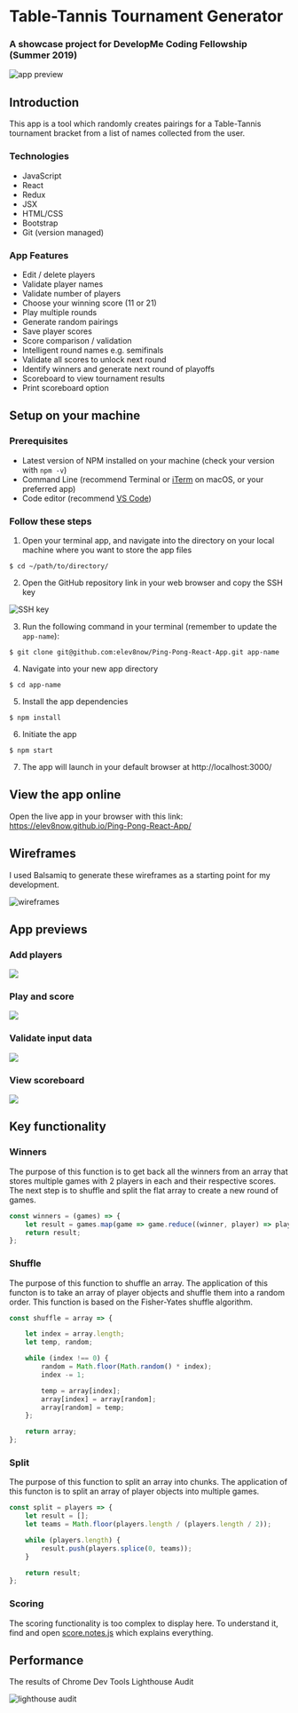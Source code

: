 # Table-Tannis Tournament Generator

### A showcase project for DevelopMe Coding Fellowship (Summer 2019)

![app preview](./src/images/ping-pong-app.png)

## Introduction

This app is a tool which randomly creates pairings for a Table-Tannis tournament bracket from a list of names collected from the user. 

### Technologies 

- JavaScript
- React
- Redux
- JSX
- HTML/CSS
- Bootstrap
- Git (version managed)

### App Features

- Edit / delete players 
- Validate player names
- Validate number of players  
- Choose your winning score (11 or 21)
- Play multiple rounds
- Generate random pairings 
- Save player scores
- Score comparison / validation 
- Intelligent round names e.g. semifinals
- Validate all scores to unlock next round
- Identify winners and generate next round of playoffs
- Scoreboard to view tournament results
- Print scoreboard option

## Setup on your machine 

### Prerequisites 

- Latest version of NPM installed on your machine (check your version with `npm -v`)
- Command Line (recommend Terminal or [iTerm](https://www.iterm2.com/) on macOS, or your preferred app)
- Code editor (recommend [VS Code](https://code.visualstudio.com/))
  
### Follow these steps

1. Open your terminal app, and navigate into the directory on your local machine where you want to store the app files

```shell 
$ cd ~/path/to/directory/
```

2. Open the GitHub repository link in your web browser and copy the SSH key

![SSH key](./src/images/clonerepo.png)

3. Run the following command in your terminal (remember to update the `app-name`): 

```shell
$ git clone git@github.com:elev8now/Ping-Pong-React-App.git app-name
```

4. Navigate into your new app directory 

```shell
$ cd app-name
```

5. Install the app dependencies 

```shell
$ npm install 
```

6. Initiate the app 

```shell 
$ npm start 
```

7. The app will launch in your default browser at http://localhost:3000/

## View the app online 

Open the live app in your browser with this link: https://elev8now.github.io/Ping-Pong-React-App/

## Wireframes

I used Balsamiq to generate these wireframes as a starting point for my development. 

![wireframes](./src/images/wireframes.png)

## App previews

### Add players

![](./src/images/players1.png)

### Play and score

![](./src/images/mobilegame.png)

### Validate input data

![](./src/images/validation.png)

### View scoreboard

![](./src/images/results.png)


## Key functionality 

### Winners

The purpose of this function is to get back all the winners from an array that stores multiple games with 2 players in each and their respective scores. The next step is to shuffle and split the flat array to create a new round of games. 

```js
const winners = (games) => {
    let result = games.map(game => game.reduce((winner, player) => player.score > winner.score ? player : winner));
    return result;
};
``` 

### Shuffle 
The purpose of this function to shuffle an array. The application of this functon is to take an array of player objects and shuffle them into a random order. This function is based on the Fisher-Yates shuffle algorithm.

```js
const shuffle = array => {

    let index = array.length;
    let temp, random;

    while (index !== 0) {
        random = Math.floor(Math.random() * index);
        index -= 1;

        temp = array[index];
        array[index] = array[random];
        array[random] = temp;
    };

    return array;
};
```

### Split 

The purpose of this function to split an array into chunks. The application of this functon is to split an array of player objects into multiple games.

```js
const split = players => {
    let result = [];
    let teams = Math.floor(players.length / (players.length / 2));

    while (players.length) {
        result.push(players.splice(0, teams));
    }

    return result;
};
```

### Scoring

The scoring functionality is too complex to display here. To understand it, find and open [score.notes.js](./src/data/functions/score.notes.js) which explains everything. 

## Performance

The results of Chrome Dev Tools Lighthouse Audit 

![lighthouse audit](./src/images/app-lighthouse-audit.png)